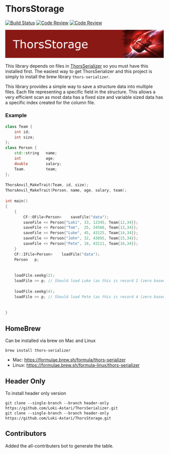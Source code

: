 # ThorsStorage

[![Build Status](https://travis-ci.com/Loki-Astari/ThorsStorage.svg?branch=master)](https://travis-ci.org/Loki-Astari/ThorsStorage)
[![Code Review](http://www.zomis.net/codereview/shield/?qid=240341)](http://codereview.stackexchange.com/q/240341/507)
[![Code Review](http://www.zomis.net/codereview/shield/?qid=240825)](http://codereview.stackexchange.com/q/240825/507)

![ThorStream](img/storage.jpg)

This library depends on files in [ThorsSerializer](https://github.com/Loki-Astari/ThorsSerializer) so you must have this installed first. The easiest way to get ThorsSerializer and this project is simply to install the brew library `thors-serializer`.

This library provides a simple way to save a structure data into multiple files. Each file representing a specific field in the structure. This allows a very efficient scan as most data has a fixed size and variable sized data has a specific index created for the column file.

### Example

````c++
class Team {
    int id;
    int size;
};
class Person {
    std::string   name;
    int           age;
    double        salary;
    Team.         team;
};

ThorsAnvil_MakeTrait(Team, id, size);
ThorsAnvil_MakeTrait(Person, name, age, salary, team);

int main()
{
    {
        CF::OFile<Person>    saveFile("data");
        saveFile << Person{"Loki", 33, 12345, Team{12,34}};
        saveFile << Person{"Tom",  25, 34566, Team{13,34}};
        saveFile << Person{"Luke", 45, 43125, Team{14,34}};
        saveFile << Person{"John", 32, 43895, Team{15,34}};
        saveFile << Person{"Pete", 18, 43111, Team{16,34}};
    }
    CF::IFile<Person>    loadFile("data");
    Person   p;
    
    
    loadFile.seekg(2);
    loadFile >> p; // Should load Luke (as this is record 2 (zero based)
    
    loadFile.seekg(4);
    loadFile >> p; // Should load Pete (as this is record 4 (zero based)

    
}
````


## HomeBrew

Can be installed via brew on Mac and Linux

    brew install thors-serializer

* Mac: https://formulae.brew.sh/formula/thors-serializer
* Linux: https://formulae.brew.sh/formula-linux/thors-serializer

## Header Only

To install header only version

    git clone --single-branch --branch header-only https://github.com/Loki-Astari/ThorsSerializer.git
    git clone --single-branch --branch header-only https://github.com/Loki-Astari/ThorsStorage.git

## Contributors

Added the all-contributers bot to generate the table.


